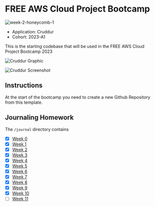# FREE AWS Cloud Project Bootcamp
![week-2-honeycomb-1](https://codebuild.us-east-1.amazonaws.com/badges?uuid=eyJlbmNyeXB0ZWREYXRhIjoiYTlJeFZ6dU1tZ0FsbmFmZDBKMjJyV0FXMTgwYXExM0svUGFyRFFBRTZWcnRHYVd3TU1hUGVZUWlXR0s4ZjQrMUlwcWFvSW5SS0FzVzl0dTR1dzJidE1FPSIsIml2UGFyYW1ldGVyU3BlYyI6IjF2eVRqazRncWhzTTJWM00iLCJtYXRlcmlhbFNldFNlcmlhbCI6MX0%3D&branch=main)

- Application: Cruddur
- Cohort: 2023-A1

This is the starting codebase that will be used in the FREE AWS Cloud Project Bootcamp 2023

![Cruddur Graphic](_docs/assets/cruddur-banner.jpg)

![Cruddur Screenshot](_docs/assets/cruddur-screenshot.png)

## Instructions

At the start of the bootcamp you need to create a new Github Repository from this template.

## Journaling Homework

The `/journal` directory contains

- [x] [Week 0](journal/week0.md)
- [X] [Week 1](journal/week1.md)
- [x] [Week 2](journal/week2.md)
- [x] [Week 3](journal/week3.md)
- [X] [Week 4](journal/week4.md)
- [X] [Week 5](journal/week5.md)
- [X] [Week 6](journal/week6.md)
- [X] [Week 7](journal/week7.md)
- [X] [Week 8](journal/week8.md)
- [x] [Week 9](journal/week9.md)
- [X] [Week 10](journal/week10.md)
- [ ] [Week 11](journal/week11.md)